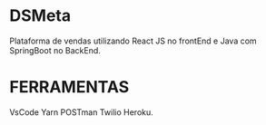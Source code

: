 # DSMeta

Plataforma de vendas utilizando React JS no frontEnd e Java com SpringBoot no BackEnd. 

# FERRAMENTAS

VsCode
Yarn
POSTman
Twilio
Heroku. 


